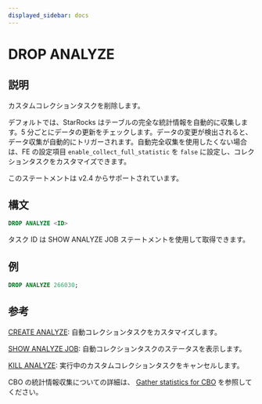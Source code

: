 ```yaml
---
displayed_sidebar: docs
---
```


# DROP ANALYZE

## 説明

カスタムコレクションタスクを削除します。

デフォルトでは、StarRocks はテーブルの完全な統計情報を自動的に収集します。5 分ごとにデータの更新をチェックします。データの変更が検出されると、データ収集が自動的にトリガーされます。自動完全収集を使用したくない場合は、FE の設定項目 `enable_collect_full_statistic` を `false` に設定し、コレクションタスクをカスタマイズできます。

このステートメントは v2.4 からサポートされています。

## 構文

```SQL
DROP ANALYZE <ID>
```

タスク ID は SHOW ANALYZE JOB ステートメントを使用して取得できます。

## 例

```SQL
DROP ANALYZE 266030;
```

## 参考

[CREATE ANALYZE](CREATE_ANALYZE.md): 自動コレクションタスクをカスタマイズします。

[SHOW ANALYZE JOB](SHOW_ANALYZE_JOB.md): 自動コレクションタスクのステータスを表示します。

[KILL ANALYZE](KILL_ANALYZE.md): 実行中のカスタムコレクションタスクをキャンセルします。

CBO の統計情報収集についての詳細は、 [Gather statistics for CBO](../../../using_starrocks/Cost_based_optimizer.md) を参照してください。
